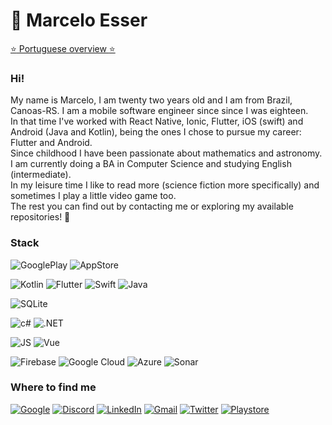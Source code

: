 # 🥰 Marcelo Esser

[:star: Portuguese overview :star:](https://github.com/MarceloEsser/MarceloEsser/blob/main/README-en.md)

### Hi! 
My name is Marcelo, I am twenty two years old and I am from Brazil, Canoas-RS. I am a mobile software engineer since since I was eighteen.
<br>In that time I've worked with React Native, Ionic, Flutter, iOS (swift) and Android (Java and Kotlin), being the ones I chose to pursue my career: Flutter and Android.
<br>Since childhood I have been passionate about mathematics and astronomy.
<br>I am currently doing a BA in Computer Science and studying English (intermediate).
<br>In my leisure time I like to read more (science fiction more specifically) and sometimes I play a little video game too.
<br>The rest you can find out by contacting me or exploring my available repositories! 🥳

### **Stack**
![GooglePlay](https://img.shields.io/badge/Google_Play-414141?style=for-the-badge&logo=google-play&logoColor=white)
![AppStore](https://img.shields.io/badge/App_Store-0D96F6?style=for-the-badge&logo=app-store&logoColor=white)

![Kotlin](https://img.shields.io/badge/Kotlin-0095D5?&style=for-the-badge&logo=kotlin&logoColor=white)
![Flutter](https://img.shields.io/badge/Flutter-02569B?style=for-the-badge&logo=flutter&logoColor=white)
![Swift](https://img.shields.io/badge/Swift-FA7343?style=for-the-badge&logo=swift&logoColor=white)
![Java](https://img.shields.io/badge/Java-ED8B00?style=for-the-badge&logo=java&logoColor=white)

![SQLite](https://img.shields.io/badge/SQLite-07405E?style=for-the-badge&logo=sqlite&logoColor=white)

![c#](https://img.shields.io/badge/C%23-239120?style=for-the-badge&logo=c-sharp&logoColor=white)
![.NET](https://img.shields.io/badge/.NET-5C2D91?style=for-the-badge&logo=.net&logoColor=white)

![JS](https://img.shields.io/badge/JavaScript-F7DF1E?style=for-the-badge&logo=javascript&logoColor=black)
![Vue](https://img.shields.io/badge/Vue.js-35495E?style=for-the-badge&logo=vue.js&logoColor=4FC08D)

![Firebase](https://img.shields.io/badge/Firebase-orange?style=for-the-badge&logo=firebase&logoColor=white)
![Google Cloud](https://img.shields.io/badge/Google_Cloud-4285F4?style=for-the-badge&logo=google-cloud&logoColor=white)
![Azure](https://img.shields.io/badge/Microsoft_Azure-0089D6?style=for-the-badge&logo=microsoft-azure&logoColor=white)
![Sonar](https://img.shields.io/badge/Sonar%20cloud-F3702A?style=for-the-badge&logo=sonarcloud&logoColor=white)

### **Where to find me**
[![Google](https://img.shields.io/badge/-Developer-white?style=for-the-badge&logo=Google&logoColor=red)](https://g.dev/marcelao)
[![Discord](https://img.shields.io/badge/Discord-7289DA?style=for-the-badge&logo=discord&logoColor=white)](https://discordapp.com/users/4785)
[![LinkedIn](https://img.shields.io/badge/LinkedIn-0077B5?style=for-the-badge&logo=linkedin&logoColor=white)](https://www.linkedin.com/in/marcelo-esser/)
[![Gmail](https://img.shields.io/badge/Gmail-D14836?style=for-the-badge&logo=gmail&logoColor=white)](mailto:marcelo.v.esser@gmail.com)
[![Twitter](https://img.shields.io/badge/Twitter-1DA1F2?style=for-the-badge&logo=twitter&logoColor=white)](https://twitter.com/marcelo_esser)
[![Playstore](https://img.shields.io/badge/Google_Play-414141?style=for-the-badge&logo=google-play&logoColor=white)](https://play.google.com/store/apps/developer?id=Marcelo+Esser)
